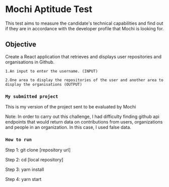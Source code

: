 # Mochi Aptitude Test

This test aims to measure the candidate's technical capabilities and find out if they are in accordance with the developer profile that Mochi is looking for.

## Objective

Create a React application that retrieves and displays user repositories and organisations in Github.


    1.An input to enter the username. (INPUT)

    2.One area to display the repositories of the user and another area to display the organisations (OUTPUT)


### `My submitted project`

This is my version of the project sent to be evaluated by Mochi

Note: In order to carry out this challenge, I had difficulty finding github api endpoints that would return data on contributions from users, organizations and people in an organization. In this case, I used false data.

### `How to run`

Step 1:
git clone [repository url]

Step 2:
cd [local repository]

Step 3:
yarn install

Step 4:
yarn start
